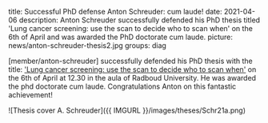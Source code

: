 title: Successful PhD defense Anton Schreuder: cum laude!
date: 2021-04-06
description: Anton Schreuder successfully defended his PhD thesis titled 'Lung cancer screening: use the scan to decide who to scan when' on the 6th of April and was awarded the PhD doctorate cum laude. 
picture: news/anton-schreuder-thesis2.jpg
groups: diag

[member/anton-schreuder] successfully defended his PhD thesis with the title: ['Lung cancer screening: use the scan to decide who to scan when'](https://www.diagnijmegen.nl/publications/schr21a/) on the 6th of April at 12.30 in the aula of Radboud University. He was awarded the phd doctorate cum laude. Congratulations Anton on this fantastic achievement!


![Thesis cover A. Schreuder]({{ IMGURL }}/images/theses/Schr21a.png)
